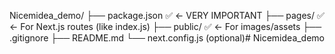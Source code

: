 Nicemidea_demo/
├── package.json ✅  ← VERY IMPORTANT
├── pages/         ✅  ← For Next.js routes (like index.js)
├── public/        ✅  ← For images/assets
├── .gitignore
├── README.md
└── next.config.js (optional)# Nicemidea_demo


